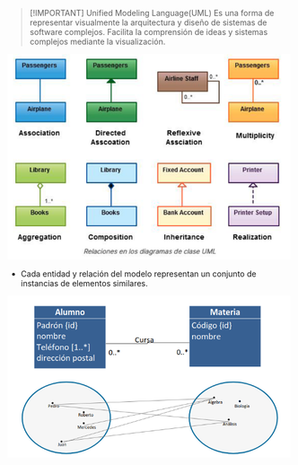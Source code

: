 > [!IMPORTANT] Unified Modeling Language(UML)
> Es una forma de representar visualmente la arquitectura y diseño de sistemas de software complejos.
> Facilita la comprensión de ideas y sistemas complejos mediante la visualización.

![](img%20is1/Pasted%20image%2020240928104339.png)


- Cada entidad y relación del modelo representan un conjunto de instancias de elementos similares.

![](img%20is1/Pasted%20image%2020240928105016.png)